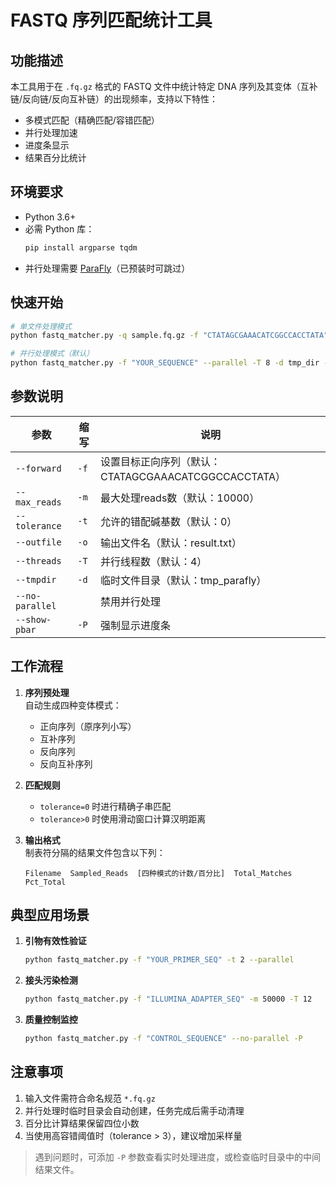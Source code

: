
# FASTQ 序列匹配统计工具

## 功能描述
本工具用于在 `.fq.gz` 格式的 FASTQ 文件中统计特定 DNA 序列及其变体（互补链/反向链/反向互补链）的出现频率，支持以下特性：
- 多模式匹配（精确匹配/容错匹配）
- 并行处理加速
- 进度条显示
- 结果百分比统计

## 环境要求
- Python 3.6+
- 必需 Python 库：
  ```bash
  pip install argparse tqdm
  ```
- 并行处理需要 [ParaFly](https://github.com/ParaFly/ParaFly)（已预装时可跳过）

## 快速开始
```bash
# 单文件处理模式
python fastq_matcher.py -q sample.fq.gz -f "CTATAGCGAAACATCGGCCACCTATA" -m 10000 -t 1 -o result.txt

# 并行处理模式（默认）
python fastq_matcher.py -f "YOUR_SEQUENCE" --parallel -T 8 -d tmp_dir -o final_result.txt
```

## 参数说明
| 参数 | 缩写 | 说明 |
|------|------|------|
| `--forward` | `-f` | 设置目标正向序列（默认：CTATAGCGAAACATCGGCCACCTATA）|
| `--max_reads` | `-m` | 最大处理reads数（默认：10000）|
| `--tolerance` | `-t` | 允许的错配碱基数（默认：0）|
| `--outfile` | `-o` | 输出文件名（默认：result.txt）|
| `--threads` | `-T` | 并行线程数（默认：4）|
| `--tmpdir` | `-d` | 临时文件目录（默认：tmp_parafly）|
| `--no-parallel` |  | 禁用并行处理 |
| `--show-pbar` | `-P` | 强制显示进度条 |

## 工作流程
1. **序列预处理**  
   自动生成四种变体模式：
   - 正向序列（原序列小写）
   - 互补序列
   - 反向序列
   - 反向互补序列

2. **匹配规则**  
   - `tolerance=0` 时进行精确子串匹配
   - `tolerance>0` 时使用滑动窗口计算汉明距离

3. **输出格式**  
   制表符分隔的结果文件包含以下列：
   ```
   Filename  Sampled_Reads  [四种模式的计数/百分比]  Total_Matches  Pct_Total
   ```

## 典型应用场景
1. **引物有效性验证**  
   ```bash
   python fastq_matcher.py -f "YOUR_PRIMER_SEQ" -t 2 --parallel
   ```

2. **接头污染检测**  
   ```bash
   python fastq_matcher.py -f "ILLUMINA_ADAPTER_SEQ" -m 50000 -T 12
   ```

3. **质量控制监控**  
   ```bash
   python fastq_matcher.py -f "CONTROL_SEQUENCE" --no-parallel -P
   ```

## 注意事项
1. 输入文件需符合命名规范 `*.fq.gz`
2. 并行处理时临时目录会自动创建，任务完成后需手动清理
3. 百分比计算结果保留四位小数
4. 当使用高容错阈值时（tolerance > 3），建议增加采样量

> 遇到问题时，可添加 `-P` 参数查看实时处理进度，或检查临时目录中的中间结果文件。

